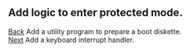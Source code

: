 ## Add logic to enter protected mode.
[Back](../003/README.md) Add a utility program to prepare a boot diskette.  
[Next](../005/README.md) Add a keyboard interrupt handler.  